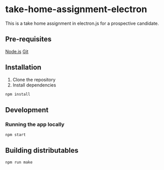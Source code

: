 # take-home-assignment-electron

This is a take home assignment in electron.js for a prospective candidate.

## Pre-requisites

[Node.js](https://nodejs.org/en/)
[Git](https://git-scm.com/)

## Installation

1. Clone the repository
2. Install dependencies

```bash
npm install
```

## Development

### Running the app locally

```bash
npm start
```

## Building distributables

```bash
npm run make
```

